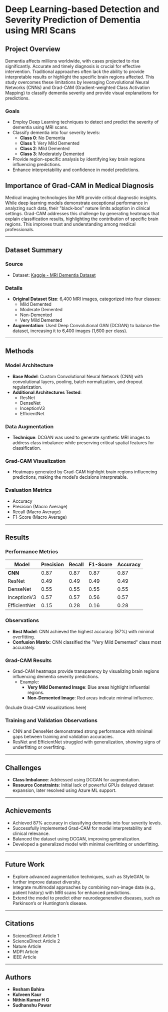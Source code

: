# Deep Learning-based Detection and Severity Prediction of Dementia using MRI Scans

## Project Overview
Dementia affects millions worldwide, with cases projected to rise significantly. Accurate and timely diagnosis is crucial for effective intervention. Traditional approaches often lack the ability to provide interpretable results or highlight the specific brain regions affected. This study overcomes these limitations by leveraging Convolutional Neural Networks (CNNs) and Grad-CAM (Gradient-weighted Class Activation Mapping) to classify dementia severity and provide visual explanations for predictions.

### Goals
- Employ Deep Learning techniques to detect and predict the severity of dementia using MRI scans.
- Classify dementia into four severity levels:
  - **Class 0**: No Dementia
  - **Class 1**: Very Mild Demented
  - **Class 2**: Mild Demented
  - **Class 3**: Moderately Demented
- Provide region-specific analysis by identifying key brain regions influencing predictions.
- Enhance interpretability and confidence in model predictions.

## Importance of Grad-CAM in Medical Diagnosis
Medical imaging technologies like MRI provide critical diagnostic insights. While deep learning models demonstrate exceptional performance in analyzing such data, their "black-box" nature limits adoption in clinical settings. Grad-CAM addresses this challenge by generating heatmaps that explain classification results, highlighting the contribution of specific brain regions. This improves trust and understanding among medical professionals.

---

## Dataset Summary
### Source
- Dataset: [Kaggle - MRI Dementia Dataset](https://www.kaggle.com/datasets/matthewhema/mri-dementia-augmentation-no-data-leak/data)

### Details
- **Original Dataset Size**: 6,400 MRI images, categorized into four classes:
  - Mild Demented
  - Moderate Demented
  - Non-Demented
  - Very Mild Demented
- **Augmentation**: Used Deep Convolutional GAN (DCGAN) to balance the dataset, increasing it to 6,400 images (1,600 per class).

---

## Methods
### Model Architecture
- **Base Model**: Custom Convolutional Neural Network (CNN) with convolutional layers, pooling, batch normalization, and dropout regularization.
- **Additional Architectures Tested**:
  - ResNet
  - DenseNet
  - InceptionV3
  - EfficientNet

### Data Augmentation
- **Technique**: DCGAN was used to generate synthetic MRI images to address class imbalance while preserving critical spatial features for classification.

### Grad-CAM Visualization
- Heatmaps generated by Grad-CAM highlight brain regions influencing predictions, making the model’s decisions interpretable.

### Evaluation Metrics
- Accuracy
- Precision (Macro Average)
- Recall (Macro Average)
- F1-Score (Macro Average)

---

## Results
### Performance Metrics
| Model         | Precision | Recall | F1-Score | Accuracy |
|---------------|-----------|--------|----------|----------|
| **CNN**       | 0.87      | 0.87   | 0.87     | 0.87     |
| ResNet        | 0.49      | 0.49   | 0.49     | 0.49     |
| DenseNet      | 0.55      | 0.55   | 0.55     | 0.55     |
| InceptionV3   | 0.57      | 0.57   | 0.56     | 0.57     |
| EfficientNet  | 0.15      | 0.28   | 0.16     | 0.28     |

### Observations
- **Best Model**: CNN achieved the highest accuracy (87%) with minimal overfitting.
- **Confusion Matrix**: CNN classified the "Very Mild Demented" class most accurately.

### Grad-CAM Results
- Grad-CAM heatmaps provide transparency by visualizing brain regions influencing dementia severity predictions.
  - Example:
    - **Very Mild Demented Image**: Blue areas highlight influential regions.
    - **Non-Demented Image**: Red areas indicate minimal influence.

(Include Grad-CAM visualizations here)

### Training and Validation Observations
- CNN and DenseNet demonstrated strong performance with minimal gaps between training and validation accuracies.
- ResNet and EfficientNet struggled with generalization, showing signs of underfitting or overfitting.

---

## Challenges
- **Class Imbalance**: Addressed using DCGAN for augmentation.
- **Resource Constraints**: Initial lack of powerful GPUs delayed dataset expansion, later resolved using Azure ML support.

---

## Achievements
- Achieved 87% accuracy in classifying dementia into four severity levels.
- Successfully implemented Grad-CAM for model interpretability and clinical relevance.
- Balanced the dataset using DCGAN, improving generalization.
- Developed a generalized model with minimal overfitting or underfitting.

---

## Future Work
- Explore advanced augmentation techniques, such as StyleGAN, to further improve dataset diversity.
- Integrate multimodal approaches by combining non-image data (e.g., patient history) with MRI scans for enhanced predictions.
- Extend the model to predict other neurodegenerative diseases, such as Parkinson’s or Huntington’s disease.

---

## Citations
- ScienceDirect Article 1
- ScienceDirect Article 2
- Nature Article
- MDPI Article
- IEEE Article

---

## Authors
- **Resham Bahira**
- **Kulveen Kaur**
- **Nithin Kumar H G**
- **Sudhanshu Pawar**

